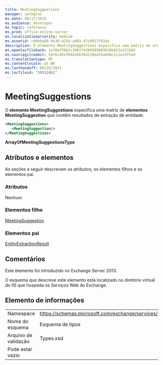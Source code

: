 ```yaml
---
title: MeetingSuggestions
manager: sethgros
ms.date: 09/17/2015
ms.audience: Developer
ms.topic: reference
ms.prod: office-online-server
ms.localizationpriority: medium
ms.assetid: c99e9a60-9e38-425d-ad03-47c8917f41da
description: O elemento MeetingSuggestions especifica uma matriz de elementos MeetingSuggestion que contêm resultados de extração de entidade.
ms.openlocfilehash: 1af0a7f062c3d0174396503003626b922a313166
ms.sourcegitcommit: 54f6cd5a704b36b76d110ee53a6d6c1c3e15f5a9
ms.translationtype: MT
ms.contentlocale: pt-BR
ms.lasthandoff: 09/24/2021
ms.locfileid: "59532462"
---
```

# <a name="meetingsuggestions"></a>MeetingSuggestions

O **elemento MeetingSuggestions** especifica uma matriz de **elementos MeetingSuggestion** que contêm resultados de extração de entidade. 
  
```XML
<MeetingSuggestions>
   <MeetingSuggestion/>
</MeetingSuggestions>
```

 **ArrayOfMeetingSuggestionsType**
## <a name="attributes-and-elements"></a>Atributos e elementos

As seções a seguir descrevem os atributos, os elementos filhos e os elementos pai.
  
### <a name="attributes"></a>Atributos

Nenhum
  
### <a name="child-elements"></a>Elementos filho

[MeetingSuggestion](meetingsuggestion.md)
  
### <a name="parent-elements"></a>Elementos pai

[EntityExtractionResult](entityextractionresult.md)
  
## <a name="remarks"></a>Comentários

Este elemento foi introduzido no Exchange Server 2013.
  
O esquema que descreve este elemento está localizado no diretório virtual do IIS que hospeda os Serviços Web do Exchange.
  
## <a name="element-information"></a>Elemento de informações

|||
|:-----|:-----|
|Namespace  <br/> |https://schemas.microsoft.com/exchange/services/2006/types  <br/> |
|Nome do esquema  <br/> |Esquema de tipos  <br/> |
|Arquivo de validação  <br/> |Types.xsd  <br/> |
|Pode estar vazio  <br/> ||
   

